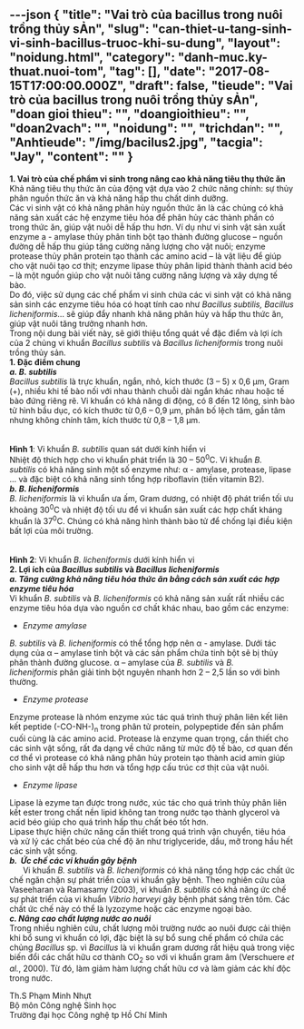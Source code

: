 ---json
{
    "title": "Vai trò của bacillus trong nuôi trồng thủy sẢn",
    "slug": "can-thiet-u-tang-sinh-vi-sinh-bacillus-truoc-khi-su-dung",
    "layout": "noidung.html",
    "category": "danh-muc.ky-thuat.nuoi-tom",
    "tag": [],
    "date": "2017-08-15T17:00:00.000Z",
    "draft": false,
    "tieude": "Vai trò của bacillus trong nuôi trồng thủy sẢn",
    "doan gioi thieu": "",
    "doangioithieu": "",
    "doan2vach": "",
    "noidung": "",
    "trichdan": "",
    "Anhtieude": "/img/bacilus2.jpg",
    "tacgia": "Jay",
    "__content__": ""
}
---
<p><span style="font-size:14px"><strong>1. Vai tr&ograve; của chế phẩm vi sinh trong n&acirc;ng cao khả năng ti&ecirc;u thụ thức ăn</strong><br />
Khả năng ti&ecirc;u thụ thức ăn của động vật dựa v&agrave;o 2 chức năng ch&iacute;nh: sự thủy ph&acirc;n nguồn thức ăn v&agrave; khả năng hấp thu chất dinh dưỡng.<br />
C&aacute;c vi sinh vật c&oacute; khả năng ph&acirc;n hủy nguồn thức ăn l&agrave; c&aacute;c chủng c&oacute; khả năng sản xuất c&aacute;c hệ enzyme ti&ecirc;u h&oacute;a để ph&acirc;n hủy c&aacute;c th&agrave;nh phần c&oacute; trong thức ăn, gi&uacute;p vật nu&ocirc;i dễ hấp thu hơn. V&iacute; dụ như vi sinh vật sản xuất enzyme a - amylase thủy ph&acirc;n tinh bột tạo th&agrave;nh đường glucose &ndash; nguồn đường dễ hấp thu gi&uacute;p tăng cường năng lượng cho vật nu&ocirc;i; enzyme protease thủy ph&acirc;n protein tạo th&agrave;nh c&aacute;c amino acid &ndash; l&agrave; vật liệu để gi&uacute;p cho vật nu&ocirc;i tạo cơ thịt; enzyme lipase thủy ph&acirc;n lipid th&agrave;nh th&agrave;nh acid b&eacute;o &ndash; l&agrave; một nguồn gi&uacute;p cho vật nu&ocirc;i tăng cường năng lượng v&agrave; x&acirc;y dựng tế b&agrave;o.<br />
Do đ&oacute;, việc sử dụng c&aacute;c chế phẩm vi sinh chứa c&aacute;c vi sinh vật c&oacute; khả năng sản sinh c&aacute;c enzyme ti&ecirc;u h&oacute;a c&oacute; hoạt t&iacute;nh cao như&nbsp;<em>Bacillus subtilis, Bacillus licheniformis</em>&hellip; sẽ gi&uacute;p đẩy nhanh khả năng ph&acirc;n hủy v&agrave; hấp thu thức ăn, gi&uacute;p vật nu&ocirc;i tăng trưởng nhanh hơn.<br />
Trong nội dung b&agrave;i viết n&agrave;y, sẽ giới thiệu tổng qu&aacute;t về đặc điểm v&agrave; lợi &iacute;ch của 2 chủng vi khuẩn&nbsp;<em>Bacillus subtilis&nbsp;</em>v&agrave;<em>&nbsp;Bacillus licheniformis</em>&nbsp;trong nu&ocirc;i trồng thủy sản.<br />
<strong>1. Đặc điểm chung</strong><br />
<strong><em>a. B.</em></strong><strong>&nbsp;<em>subtilis</em></strong><br />
<em>Bacillus subtilis</em>&nbsp;l&agrave; trực khuẩn, ngắn, nhỏ, k&iacute;ch thước (3 &ndash; 5) x 0,6 &micro;m, Gram (+), nhiều khi tế b&agrave;o nối với nhau th&agrave;nh chuỗi d&agrave;i ngắn kh&aacute;c nhau hoặc tế b&agrave;o đứng ri&ecirc;ng rẽ. Vi khuẩn c&oacute; khả năng di động, c&oacute; 8 đến 12 l&ocirc;ng, sinh b&agrave;o tử h&igrave;nh bầu dục, c&oacute; k&iacute;ch thước từ 0,6 &ndash; 0,9 &micro;m, ph&acirc;n bố lệch t&acirc;m, gần t&acirc;m nhưng kh&ocirc;ng ch&iacute;nh t&acirc;m, k&iacute;ch thước từ 0,8 &ndash; 1,8 &micro;m.<br />
<br />
<img alt="" src="http://sittovietnam.com/uploads/sittoadmin/b_SUB.png" /><br />
<br />
<strong>H&igrave;nh 1</strong>: Vi khuẩn&nbsp;<em>B. subtilis</em>&nbsp;quan s&aacute;t dưới k&iacute;nh hiển vi<br />
Nhiệt độ th&iacute;ch hợp cho vi khuẩn ph&aacute;t triển l&agrave; 30 &ndash; 50<sup>0</sup>C. Vi khuẩn&nbsp;<em>B. subtilis</em>&nbsp;c&oacute; khả năng sinh một số enzyme như: &alpha; - amylase, protease, lipase &hellip; v&agrave; đặc biệt c&oacute; khả năng sinh tổng hợp riboflavin (tiền vitamin B2).<br />
<strong><em>b. B. licheniformis</em></strong><br />
<em>B. licheniformis</em>&nbsp;l&agrave; vi khuẩn ưa ấm, Gram dương, c&oacute; nhiệt độ ph&aacute;t triển tối ưu khoảng 30<sup>0</sup>C v&agrave; nhiệt độ tối ưu để vi khuẩn sản xuất c&aacute;c hợp chất kh&aacute;ng khuẩn l&agrave; 37<sup>0</sup>C. Ch&uacute;ng c&oacute; khả năng h&igrave;nh th&agrave;nh b&agrave;o tử để chống lại điều kiện bất lợi của m&ocirc;i trường.<br />
<br />
<img alt="" src="http://sittovietnam.com/uploads/sittoadmin/B_l.png" /><br />
<br />
<strong>H&igrave;nh 2</strong>: Vi khuẩn&nbsp;<em>B. licheniformis</em>&nbsp;dưới k&iacute;nh hiển vi<br />
<strong>2. Lợi &iacute;ch của&nbsp;<em>Bacillus subtilis&nbsp;</em>v&agrave;<em>&nbsp;Bacillus licheniformis</em></strong><br />
<strong><em>a. Tăng cường khả năng ti&ecirc;u h&oacute;a thức ăn bằng c&aacute;ch sản xuất c&aacute;c hợp enzyme ti&ecirc;u h&oacute;a</em></strong><br />
Vi khuẩn&nbsp;<em>B. subtilis&nbsp;</em>v&agrave;&nbsp;<em>B. licheniformis</em>&nbsp;c&oacute; khả năng sản xuất rất nhiều c&aacute;c enzyme ti&ecirc;u h&oacute;a dựa v&agrave;o nguồn cơ chất kh&aacute;c nhau, bao gồm c&aacute;c enzyme:</span></p>

<ul>
	<li><span style="font-size:14px"><em>Enzyme amylase</em></span></li>
</ul>

<p><span style="font-size:14px"><em>B. subtilis&nbsp;</em>v&agrave;&nbsp;<em>B. licheniformis</em>&nbsp;c&oacute; thể tổng hợp n&ecirc;n &alpha; - amylase. Dưới t&aacute;c dụng của &alpha; &ndash; amylase tinh bột v&agrave; c&aacute;c sản phẩm chứa tinh bột sẽ bị thủy ph&acirc;n th&agrave;nh đường glucose. &alpha; &ndash; amylase của&nbsp;<em>B. subtilis&nbsp;</em>v&agrave;&nbsp;<em>B. licheniformis</em>&nbsp;ph&acirc;n giải tinh bột nguy&ecirc;n nhanh hơn 2 &ndash; 2,5 lần so với b&igrave;nh thường.</span></p>

<ul>
	<li><span style="font-size:14px"><em>Enzyme protease</em></span></li>
</ul>

<p><span style="font-size:14px">Enzyme protease l&agrave; nh&oacute;m enzyme x&uacute;c t&aacute;c qu&aacute; tr&igrave;nh thuỷ ph&acirc;n li&ecirc;n kết li&ecirc;n kết peptide (-CO-NH-)<sub>n</sub>&nbsp;trong ph&acirc;n tử protein, polypeptide đến sản phẩm cuối c&ugrave;ng l&agrave; c&aacute;c amino acid. Protease l&agrave; enzyme quan trọng, cần thiết cho c&aacute;c sinh vật sống, rất đa dạng về chức năng từ mức độ tế b&agrave;o, cơ quan đến cơ thể v&igrave; protease c&oacute; khả năng ph&acirc;n hủy protein tạo th&agrave;nh acid amin gi&uacute;p cho sinh vật dễ hấp thu hơn v&agrave; tổng hợp cấu tr&uacute;c cơ thịt của vật nu&ocirc;i.</span></p>

<ul>
	<li><span style="font-size:14px"><em>Enzyme lipase</em></span></li>
</ul>

<p><span style="font-size:14px">Lipase l&agrave; ezyme tan được trong nước, x&uacute;c t&aacute;c cho qu&aacute; tr&igrave;nh thủy ph&acirc;n li&ecirc;n kết ester trong chất nền lipid kh&ocirc;ng tan trong nước tạo th&agrave;nh glycerol v&agrave; acid b&eacute;o gi&uacute;p cho qu&aacute; tr&igrave;nh hấp thu chất b&eacute;o tốt hơn.<br />
Lipase thực hiện chức năng cần thiết trong qu&aacute; tr&igrave;nh vận chuyển, ti&ecirc;u h&oacute;a v&agrave; xử l&yacute; c&aacute;c chất b&eacute;o của chế độ ăn như triglyceride, dầu, mỡ trong hầu hết c&aacute;c sinh vật sống.<br />
<strong><em>b. &nbsp;Ức chế c&aacute;c vi khuẩn g&acirc;y bệnh</em></strong><br />
&nbsp;&nbsp;&nbsp;&nbsp;&nbsp; Vi khuẩn&nbsp;<em>B. subtilis&nbsp;</em>v&agrave;&nbsp;<em>B. licheniformis</em>&nbsp;c&oacute; khả năng tổng hợp c&aacute;c chất ức chế ngăn chặn sự ph&aacute;t triển của vi khuẩn g&acirc;y bệnh. Theo nghi&ecirc;n cứu của Vaseeharan v&agrave; Ramasamy (2003), vi khuẩn&nbsp;<em>B. subtilis</em>&nbsp;c&oacute; khả năng ức chế sự ph&aacute;t triển của vi khuẩn&nbsp;<em>Vibrio harveyi&nbsp;</em>g&acirc;y bệnh ph&aacute;t s&aacute;ng tr&ecirc;n t&ocirc;m. C&aacute;c chất ức chế n&agrave;y c&oacute; thể l&agrave; lyzozyme hoặc c&aacute;c enzyme ngoại b&agrave;o.<br />
<strong><em>c. N&acirc;ng cao chất lượng nước ao nu&ocirc;i</em></strong><br />
Trong nhiều nghi&ecirc;n cứu, chất lượng m&ocirc;i trường nước ao nu&ocirc;i được cải thiện khi bổ sung vi khuẩn c&oacute; lợi, đặc biệt l&agrave; sự bổ sung chế phẩm c&oacute; chứa c&aacute;c chủng&nbsp;<em>Bacillus&nbsp;</em>sp. v&igrave;&nbsp;<em>Bacillus</em>&nbsp;l&agrave; vi khuẩn gram dương rất hiệu quả trong việc biến đổi c&aacute;c chất hữu cơ th&agrave;nh CO<sub>2</sub>&nbsp;so với vi khuẩn gram &acirc;m (Verschuere&nbsp;<em>et al.</em>, 2000). Từ đ&oacute;, l&agrave;m giảm h&agrave;m lượng chất hữu cơ v&agrave; l&agrave;m giảm c&aacute;c kh&iacute; độc trong nước.</span></p>

<p><span style="font-size:14px">Th.S Phạm Minh Nhựt<br />
Bộ m&ocirc;n C&ocirc;ng nghệ Sinh học<br />
Trường đại học C&ocirc;ng nghệ tp Hồ Ch&iacute; Minh</span></p>

